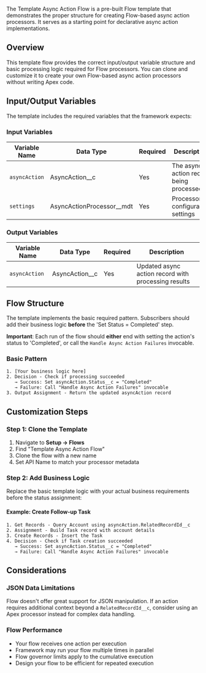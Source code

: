 The Template Async Action Flow is a pre-built Flow template that demonstrates the proper structure for creating Flow-based async action processors. It serves as a starting point for declarative async action implementations.

## Overview

This template flow provides the correct input/output variable structure and basic processing logic required for Flow processors. You can clone and customize it to create your own Flow-based async action processors without writing Apex code.

## Input/Output Variables

The template includes the required variables that the framework expects:

### Input Variables

| Variable Name | Data Type                   | Required | Description                             |
| ------------- | --------------------------- | -------- | --------------------------------------- |
| `asyncAction` | AsyncAction\_\_c            | Yes      | The async action record being processed |
| `settings`    | AsyncActionProcessor\_\_mdt | Yes      | Processor configuration settings        |

### Output Variables

| Variable Name | Data Type        | Required | Description                                         |
| ------------- | ---------------- | -------- | --------------------------------------------------- |
| `asyncAction` | AsyncAction\_\_c | Yes      | Updated async action record with processing results |

## Flow Structure

The template implements the basic required pattern. Subscribers should add their business logic **before** the 'Set Status = Completed' step.

**Important**: Each run of the flow should **either** end with setting the action's status to 'Completed', or call the `Handle Async Action Failures` invocable.

### Basic Pattern

```
1. [Your business logic here]
2. Decision - Check if processing succeeded
   → Success: Set asyncAction.Status__c = "Completed"
   → Failure: Call "Handle Async Action Failures" invocable
3. Output Assignment - Return the updated asyncAction record
```

## Customization Steps

### Step 1: Clone the Template

1. Navigate to **Setup → Flows**
2. Find "Template Async Action Flow"
3. Clone the flow with a new name
4. Set API Name to match your processor metadata

### Step 2: Add Business Logic

Replace the basic template logic with your actual business requirements before the status assignment:

#### Example: Create Follow-up Task

```
1. Get Records - Query Account using asyncAction.RelatedRecordId__c
2. Assignment - Build Task record with account details
3. Create Records - Insert the Task
4. Decision - Check if Task creation succeeded
   → Success: Set asyncAction.Status__c = "Completed"
   → Failure: Call "Handle Async Action Failures" invocable
```

## Considerations

### JSON Data Limitations

Flow doesn't offer great support for JSON manipulation. If an action requires additional context beyond a `RelatedRecordId__c`, consider using an Apex processor instead for complex data handling.

### Flow Performance

-   Your flow receives one action per execution
-   Framework may run your flow multiple times in parallel
-   Flow governor limits apply to the cumulative execution
-   Design your flow to be efficient for repeated execution
